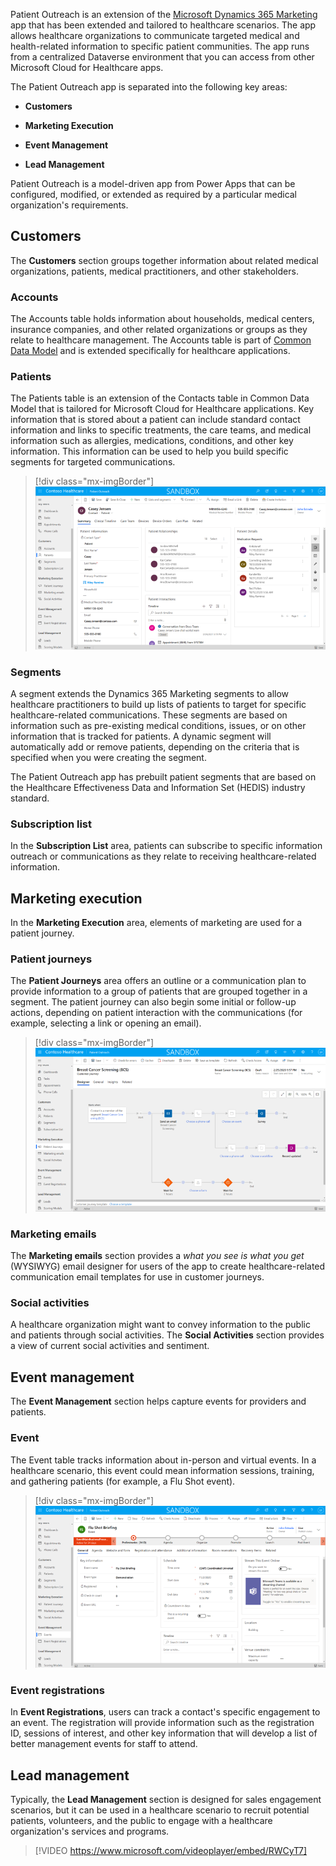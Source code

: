 Patient Outreach is an extension of the [Microsoft Dynamics 365 Marketing](/learn/modules/dynamics-365-for-marketing/?azure-portal=true) app that has been extended and tailored to healthcare scenarios. The app allows healthcare organizations to communicate targeted medical and health-related information to specific patient communities. The app runs from a centralized Dataverse environment that you can access from other Microsoft Cloud for Healthcare apps.

The Patient Outreach app is separated into the following key areas:

- **Customers**

- **Marketing Execution**

- **Event Management**

- **Lead Management**

Patient Outreach is a model-driven app from Power Apps that can be configured, modified, or extended as required by a particular medical organization's requirements.

## Customers

The **Customers** section groups together information about related medical organizations, patients, medical practitioners, and other stakeholders.

### Accounts

The Accounts table holds information about households, medical centers, insurance companies, and other related organizations or groups as they relate to healthcare management. The Accounts table is part of [Common Data Model](/common-data-model/?azure-portal=true) and is extended specifically for healthcare applications.

### Patients

The Patients table is an extension of the Contacts table in Common Data Model that is tailored for Microsoft Cloud for Healthcare applications. Key information that is stored about a patient can include standard contact information and links to specific treatments, the care teams, and medical information such as allergies, medications, conditions, and other key information. This information can be used to help you build specific segments for targeted communications.

> [!div class="mx-imgBorder"]
> [![Screenshot of the Patients row in the Patient Outreach app.](../media/4-1-patient.png)](../media/4-1-patient.png#lightbox)

### Segments

A segment extends the Dynamics 365 Marketing segments to allow healthcare practitioners to build up lists of patients to target for specific healthcare-related communications. These segments are based on information such as pre-existing medical conditions, issues, or on other information that is tracked for patients. A dynamic segment will automatically add or remove patients, depending on the criteria that is specified when you were creating the segment.

The Patient Outreach app has prebuilt patient segments that are based on the Healthcare Effectiveness Data and Information Set (HEDIS) industry standard.

### Subscription list

In the **Subscription List** area, patients can subscribe to specific information outreach or communications as they relate to receiving healthcare-related information.

## Marketing execution

In the **Marketing Execution** area, elements of marketing are used for a patient journey.

### Patient journeys

The **Patient Journeys** area offers an outline or a communication plan to provide information to a group of patients that are grouped together in a segment. The patient journey can also begin some initial or follow-up actions, depending on patient interaction with the communications (for example, selecting a link or opening an email).

> [!div class="mx-imgBorder"]
> [![Overview of a patient journey, where the example of a Breast Cancer Screening journey is triggered when a patient is added to a segment.](../media/4-2-journey.png)](../media/4-2-journey.png#lightbox)

### Marketing emails

The **Marketing emails** section provides a *what you see is what you get* (WYSIWYG) email designer for users of the app to create healthcare-related communication email templates for use in customer journeys.

### Social activities

A healthcare organization might want to convey information to the public and patients through social activities. The **Social Activities** section provides a view of current social activities and sentiment.

## Event management

The **Event Management** section helps capture events for providers and patients.

### Event

The Event table tracks information about in-person and virtual events. In a healthcare scenario, this event could mean information sessions, training, and gathering patients (for example, a Flu Shot event).

> [!div class="mx-imgBorder"]
> [![Screenshot showing the event management form for the Patient Outreach app.](../media/4-3-event.png)](../media/4-3-event.png#lightbox)

### Event registrations

In **Event Registrations**, users can track a contact's specific engagement to an event. The registration will provide information such as the registration ID, sessions of interest, and other key information that will develop a list of better management events for staff to attend.

## Lead management

Typically, the **Lead Management** section is designed for sales engagement scenarios, but it can be used in a healthcare scenario to recruit potential patients, volunteers, and the public to engage with a healthcare organization's services and programs.

> [!VIDEO https://www.microsoft.com/videoplayer/embed/RWCyT7]
